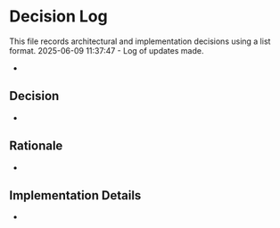 # Decision Log

This file records architectural and implementation decisions using a list format.
2025-06-09 11:37:47 - Log of updates made.

-

## Decision

-

## Rationale

-

## Implementation Details

-
